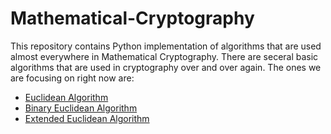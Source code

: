 # Mathematical-Cryptography

This repository contains Python implementation of algorithms that are used almost everywhere in Mathematical Cryptography. There are seceral basic algorithms that are used in cryptography over and over again. The ones we are focusing on right now are:
- [Euclidean Algorithm](euclideanalgo.py) 
- [Binary Euclidean Algorithm](bineuclid.py)
- [Extended Euclidean Algorithm](eea.py)
